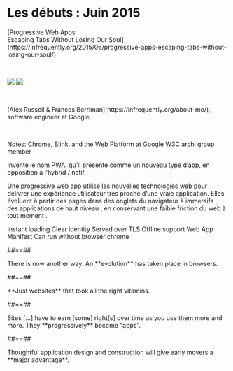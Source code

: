 # Les débuts : Juin 2015

<p class="center">
[Progressive Web Apps:<br> Escaping Tabs Without Losing Our Soul](https://infrequently.org/2015/06/progressive-apps-escaping-tabs-without-losing-our-soul/)
</p>

<br>
<p class="flex-row">
<img class="center w-500" src="./assets/images/alex_russel.png"></img>
<img class="center w-500" src="./assets/images/frances_berriman.jpeg"></img>
</p>
<br>
<p class="center">
[Alex Russell & Frances Berriman](https://infrequently.org/about-me/), software engineer at Google
</p>

<br>

Notes:
Chrome, Blink, and the Web Platform at Google
W3C archi group member

Invente le nom PWA, qu’il présente comme un nouveau type d’app, en opposition à l’hybrid / natif.

Une progressive web app utilise les nouvelles technologies web pour délivrer une expérience utilisateur très proche d’une vraie application. Elles évoluent à partir des pages dans des onglets du navigateur à immersifs , des applications de haut niveau , en conservant une faible friction du web à tout moment .

Instant loading
Clear identity
Served over TLS
Offline support
Web App Manifest
Can run without browser chrome

##==##

<!-- .slide: class="quote" -->

<p class="quotation center">
There is now another way. An **evolution** has taken place in browsers.
</p>

##==##

<!-- .slide: class="quote" -->

<p class="quotation">
**Just websites** that took all the right vitamins.
</p>

##==##

<!-- .slide: class="quote" -->

<p class="quotation">
Sites [...] have to earn [some] right[s] over time as you use them more and more. They **progressively** become “apps”.
</p>

##==##

<!-- .slide: class="quote" -->

<p class="quotation">
Thoughtful application design and construction will give early movers a **major advantage**.
</p>
